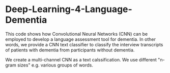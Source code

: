 # Deep-Learning-4-Language-Dementia


This code shows how Convolutional Neural Networks (CNN) can be employed to develop a language assessment tool for dementia. In other words, we provide a CNN text classifier to classify the interview transcripts of patients with dementia from participants without dementia. 


We create a multi-channel CNN as a text calssification. We use different "n-gram sizes" e.g. various groups of words.
